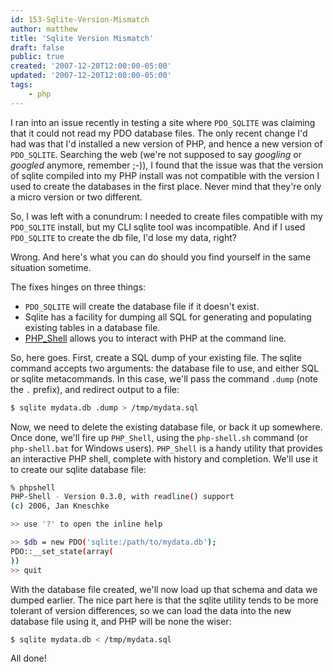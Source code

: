 ```yaml
---
id: 153-Sqlite-Version-Mismatch
author: matthew
title: 'Sqlite Version Mismatch'
draft: false
public: true
created: '2007-12-20T12:00:00-05:00'
updated: '2007-12-20T12:00:00-05:00'
tags:
    - php
---
```

I ran into an issue recently in testing a site where `PDO_SQLITE` was claiming
that it could not read my PDO database files. The only recent change I'd had was
that I'd installed a new version of PHP, and hence a new version of `PDO_SQLITE`.
Searching the web (we're not supposed to say *googling* or *googled* anymore,
remember ;-)), I found that the issue was that the version of sqlite compiled
into my PHP install was not compatible with the version I used to create the
databases in the first place. Never mind that they're only a micro version or
two different.

So, I was left with a conundrum: I needed to create files compatible with my
`PDO_SQLITE` install, but my CLI sqlite tool was incompatible. And if I used
`PDO_SQLITE` to create the db file, I'd lose my data, right?

Wrong. And here's what you can do should you find yourself in the same situation sometime.

<!--- EXTENDED -->

The fixes hinges on three things:

- `PDO_SQLITE` will create the database file if it doesn't exist.
- Sqlite has a facility for dumping all SQL for generating and populating existing tables in a database file.
- [PHP_Shell](http://pear.php.net/packages/PHP_Shell) allows you to interact with PHP at the command line.

So, here goes. First, create a SQL dump of your existing file. The sqlite
command accepts two arguments: the database file to use, and either SQL or
sqlite metacommands. In this case, we'll pass the command `.dump` (note the `.`
prefix), and redirect output to a file:

```bash
$ sqlite mydata.db .dump > /tmp/mydata.sql
```

Now, we need to delete the existing database file, or back it up somewhere. Once
done, we'll fire up `PHP_Shell`, using the `php-shell.sh` command (or `php-shell.bat`
for Windows users). `PHP_Shell` is a handy utility that provides an interactive
PHP shell, complete with history and completion. We'll use it to create our
sqlite database file:

```bash
% phpshell 
PHP-Shell - Version 0.3.0, with readline() support
(c) 2006, Jan Kneschke 

>> use '?' to open the inline help 

>> $db = new PDO('sqlite:/path/to/mydata.db');
PDO::__set_state(array(
))
>> quit
```

With the database file created, we'll now load up that schema and data we dumped
earlier. The nice part here is that the sqlite utility tends to be more tolerant
of version differences, so we can load the data into the new database file using
it, and PHP will be none the wiser:

```bash
$ sqlite mydata.db < /tmp/mydata.sql
```

All done!
